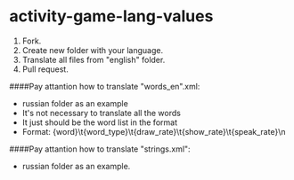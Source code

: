 # activity-game-lang-values
 1. Fork.
 2. Create new folder with your language.
 3. Translate all files from "english" folder. 
 4. Pull request.

####Pay attantion how to translate "words_en".xml:
* russian folder as an example 
* It's not necessary to translate all the words
* It just should be the word list in the format
* Format: {word}\t{word_type}\t{draw_rate}\t{show_rate}\t{speak_rate}\n

####Pay attantion how to translate "strings.xml": 
* russian folder as an example.


